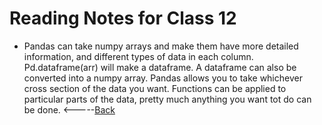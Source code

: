 # Reading Notes for Class 12
* Pandas can take numpy arrays and make them have more detailed information, and different types of data in each column. Pd.dataframe(arr) will make a dataframe. A dataframe can also be converted into a numpy array. Pandas allows you to take whichever cross section of the data you want. Functions can be applied to particular parts of the data, pretty much anything you want tot do can be done.
<-----[Back](../README.md)